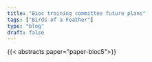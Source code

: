 ```yaml
---
title: "Bioc training committee future plans"
tags: ["Birds of a Feather"]
type: "blog"
draft: false
---
```


{{< abstracts paper="paper-bioc5">}}


